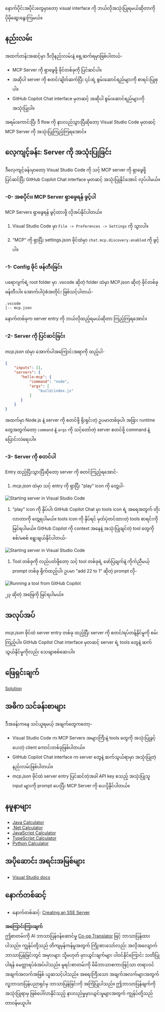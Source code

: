 <!--
CO_OP_TRANSLATOR_METADATA:
{
  "original_hash": "222e01c3002a33355806d60d558d9429",
  "translation_date": "2025-07-14T09:44:13+00:00",
  "source_file": "03-GettingStarted/04-vscode/README.md",
  "language_code": "my"
}
-->
နောက်ပိုင်းအပိုင်းတွေမှာတော့ visual interface ကို ဘယ်လိုအသုံးပြုရမယ်ဆိုတာကို ပိုမိုဆွေးနွေးကြမယ်။

## နည်းလမ်း

အထက်တန်းအဆင့်မှာ ဒီလိုနည်းလမ်းနဲ့ ရှေ့ဆက်ရမှာဖြစ်ပါတယ်-

- MCP Server ကို ရှာဖွေဖို့ ဖိုင်တစ်ခုကို ပြင်ဆင်ပါ။
- အဆိုပါ server ကို စတင်/ချိတ်ဆက်ပြီး ၎င်းရဲ့ စွမ်းဆောင်ရည်များကို စာရင်းပြုစုပါ။
- GitHub Copilot Chat interface မှတဆင့် အဆိုပါ စွမ်းဆောင်ရည်များကို အသုံးပြုပါ။

အရမ်းကောင်းပြီ၊ ဒီ flow ကို နားလည်သွားပြီဆိုတော့ Visual Studio Code မှတဆင့် MCP Server ကို အသုံးပြုကြည့်ကြရအောင်။

## လေ့ကျင့်ခန်း: Server ကို အသုံးပြုခြင်း

ဒီလေ့ကျင့်ခန်းမှာတော့ Visual Studio Code ကို သင့် MCP server ကို ရှာဖွေဖို့ ပြင်ဆင်ပြီး GitHub Copilot Chat interface မှတဆင့် အသုံးပြုနိုင်အောင် လုပ်ပါမယ်။

### -0- အစပိုင်း၊ MCP Server ရှာဖွေရန် ဖွင့်ပါ

MCP Servers ရှာဖွေရန် ဖွင့်ထားဖို့ လိုအပ်နိုင်ပါတယ်။

1. Visual Studio Code မှာ `File -> Preferences -> Settings` ကို သွားပါ။

1. "MCP" ကို ရှာပြီး settings.json ဖိုင်ထဲမှာ `chat.mcp.discovery.enabled` ကို ဖွင့်ပါ။

### -1- Config ဖိုင် ဖန်တီးခြင်း

ပရောဂျက်ရဲ့ root folder မှာ .vscode ဆိုတဲ့ folder ထဲမှာ MCP.json ဆိုတဲ့ ဖိုင်တစ်ခု ဖန်တီးပါ။ အောက်ပါပုံစံအတိုင်း ဖြစ်သင့်ပါတယ်-

```text
.vscode
|-- mcp.json
```

နောက်တစ်ခုက server entry ကို ဘယ်လိုထည့်ရမယ်ဆိုတာ ကြည့်ကြရအောင်။

### -2- Server ကို ပြင်ဆင်ခြင်း

*mcp.json* ထဲမှာ အောက်ပါအကြောင်းအရာကို ထည့်ပါ-

```json
{
    "inputs": [],
    "servers": {
       "hello-mcp": {
           "command": "node",
           "args": [
               "build/index.js"
           ]
       }
    }
}
```

အထက်မှာ Node.js နဲ့ server ကို စတင်ဖို့ ရိုးရှင်းတဲ့ ဥပမာတစ်ခုပါ၊ အခြား runtime တွေအတွက်တော့ `command` နဲ့ `args` ကို သင့်တော်တဲ့ server စတင်ဖို့ command နဲ့ ပြောင်းလဲရေးပါ။

### -3- Server ကို စတင်ပါ

Entry ထည့်ပြီးသွားပြီဆိုတော့ server ကို စတင်ကြည့်ရအောင်-

1. *mcp.json* ထဲမှာ သင့် entry ကို ရှာပြီး "play" icon ကို တွေ့ပါ-

  ![Starting server in Visual Studio Code](../../../../translated_images/vscode-start-server.8e3c986612e3555de47e5b1e37b2f3020457eeb6a206568570fd74a17e3796ad.my.png)  

1. "play" icon ကို နှိပ်ပါ၊ GitHub Copilot Chat မှာ tools icon ရဲ့ အရေအတွက် တိုးလာတာကို တွေ့ရပါမယ်။ tools icon ကို နှိပ်ရင် မှတ်ပုံတင်ထားတဲ့ tools စာရင်းကို မြင်ရပါမယ်။ GitHub Copilot ကို context အနေနဲ့ အသုံးပြုချင်တဲ့ tool တွေကို စစ်/မစစ် ရွေးချယ်နိုင်ပါတယ်-

  ![Starting server in Visual Studio Code](../../../../translated_images/vscode-tool.0b3bbea2fb7d8c26ddf573cad15ef654e55302a323267d8ee6bd742fe7df7fed.my.png)

1. Tool တစ်ခုကို လည်ပတ်ဖို့တော့ သင့် tool တစ်ခုရဲ့ ဖော်ပြချက်နဲ့ ကိုက်ညီမယ့် prompt တစ်ခု ရိုက်ထည့်ပါ၊ ဥပမာ "add 22 to 1" ဆိုတဲ့ prompt လို-

  ![Running a tool from GitHub Copilot](../../../../translated_images/vscode-agent.d5a0e0b897331060518fe3f13907677ef52b879db98c64d68a38338608f3751e.my.png)

  ၂၃ ဆိုတဲ့ အဖြေကို မြင်ရပါမယ်။

## အလုပ်အပ်

*mcp.json* ဖိုင်ထဲ server entry တစ်ခု ထည့်ပြီး server ကို စတင်/ရပ်တန့်နိုင်မှုကို စမ်းကြည့်ပါ။ GitHub Copilot Chat interface မှတဆင့် server ရဲ့ tools တွေနဲ့ ဆက်သွယ်နိုင်မှုကိုလည်း သေချာစစ်ဆေးပါ။

## ဖြေရှင်းချက်

[Solution](./solution/README.md)

## အဓိက သင်ခန်းစာများ

ဒီအခန်းကနေ သင်ယူရမယ့် အချက်တွေကတော့-

- Visual Studio Code က MCP Servers အများကြီးနဲ့ tools တွေကို အသုံးပြုခွင့်ပေးတဲ့ client ကောင်းတစ်ခုဖြစ်ပါတယ်။
- GitHub Copilot Chat interface က server တွေနဲ့ ဆက်သွယ်ရာမှာ အသုံးပြုတဲ့ နည်းလမ်းဖြစ်ပါတယ်။
- *mcp.json* ဖိုင်ထဲ server entry ပြင်ဆင်တဲ့အခါ API key စသည့် အသုံးပြုသူ input များကို prompt ပေးပြီး MCP Server ကို ပေးပို့နိုင်ပါတယ်။

## နမူနာများ

- [Java Calculator](../samples/java/calculator/README.md)
- [.Net Calculator](../../../../03-GettingStarted/samples/csharp)
- [JavaScript Calculator](../samples/javascript/README.md)
- [TypeScript Calculator](../samples/typescript/README.md)
- [Python Calculator](../../../../03-GettingStarted/samples/python)

## အပိုဆောင်း အရင်းအမြစ်များ

- [Visual Studio docs](https://code.visualstudio.com/docs/copilot/chat/mcp-servers)

## နောက်တစ်ဆင့်

- နောက်တစ်ဆင့်: [Creating an SSE Server](../05-sse-server/README.md)

**အကြောင်းကြားချက်**  
ဤစာတမ်းကို AI ဘာသာပြန်ဝန်ဆောင်မှု [Co-op Translator](https://github.com/Azure/co-op-translator) ဖြင့် ဘာသာပြန်ထားပါသည်။ ကျွန်ုပ်တို့သည် တိကျမှန်ကန်မှုအတွက် ကြိုးစားသော်လည်း အလိုအလျောက် ဘာသာပြန်ခြင်းတွင် အမှားများ သို့မဟုတ် မှားယွင်းချက်များ ပါဝင်နိုင်ကြောင်း သတိပြုပါရန် မေတ္တာရပ်ခံအပ်ပါသည်။ မူရင်းစာတမ်းကို မိမိဘာသာစကားဖြင့်သာ တရားဝင်အချက်အလက်အဖြစ် ယူဆသင့်ပါသည်။ အရေးကြီးသော အချက်အလက်များအတွက် လူ့ဘာသာပြန်ပညာရှင်မှ ဘာသာပြန်ခြင်းကို အကြံပြုပါသည်။ ဤဘာသာပြန်ချက်ကို အသုံးပြုရာမှ ဖြစ်ပေါ်လာနိုင်သည့် နားလည်မှုမှားယွင်းမှုများအတွက် ကျွန်ုပ်တို့သည် တာဝန်မယူပါ။